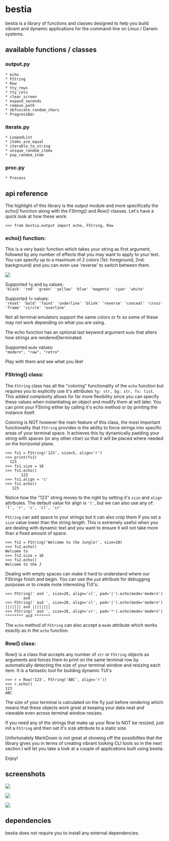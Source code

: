 # bestia
bestia is a library of functions and classes designed to help you build vibrant and dynamic applications for the command-line on Linux / Darwin systems.


## available functions / classes

### output.py

```
* echo
* FString
* Row
* tty_rows
* tty_cols
* clear_screen
* expand_seconds
* remove_path
* obfuscate_random_chars
* ProgressBar
```

### iterate.py

```
* LoopedList
* items_are_equal
* iterable_to_string
* unique_random_items
* pop_random_item
```

### proc.py

```
* Process
```



## api reference

The highlight of this library is the output module and more specifically the _echo()_ function along with the *FString()* and _Row()_ classes. Let's have a quick look at how these work:

`>>> from bestia.output import echo, FString, Row `


### echo() function:

This is a very basic function which takes your string as first argument, followed by any number of effects that you may want to apply to your text. You can specify up to a maximum of 2 colors (1st: foreground, 2nd: background) and you can even use 'reverse' to switch between them.

![](resources/e.png)


Supported `fg` and `bg` values:  
`'black' 'red' 'green' 'yellow' 'blue' 'magenta' 'cyan' 'white'`  


Supported `fx` values:  
`'reset' 'bold' 'faint' 'underline' 'blink' 'reverse' 'conceal' 'cross' 'frame' 'circle' 'overline'`  

Not all terminal emulators support the same colors or fx so some of these may not work depending on what you are using.

The echo function has an optional last keyword argument `mode` that alters how strings are rendered|terminated. 

Supported `mode` values:  
`"modern", "raw", "retro"`  

Play with them and see what you like!


### FString() class:

The `FString` class has all the "coloring" functionality of the `echo` function but requires you to explicitly use it's attributes `fg: str, bg: str, fx: list`. This added complexity allows for far more flexibility since you can specify these values when instantiating an object and modify them at will later. You can print your FString either by calling it's echo method or by printing the instance itself.

Coloring is NOT however the main feature of this class, the most important functionality that `FString` provides is the ability to force strings into specific areas of your terminal space. It achieves this by dynamically padding your string with spaces (or any other char) so that it will be placed where needed on the horizontal plane.

```
>>> fs1 = FString('123', size=5, align='r')
>>> print(fs1)
  123
>>> fs1.size = 10
>>> fs1.echo()
       123
>>> fs1.align = 'c'
>>> fs1.echo()
   123    
```

Notice how the "123" string moves to the right by setting it's `size` and `align` attributes. The default value for align is `'l'`, but we can also use any of: `'l', 'r', 'c', 'cl', 'cr'`


`FString` can add space to your strings but it can also crop them if you set a `size` value lower than the string length. This is extremely useful when you are dealing with dynamic text and you want to ensure it will not take more than a fixed amount of space.

```
>>> fs2 = FString('Welcome to the Jungle!', size=10)
>>> fs2.echo()
Welcome to
>>> fs2.size = 16
>>> fs2.echo()
Welcome to the J
```   


Dealing with empty spaces can make it hard to understand where our FStrings finish and begin. You can use the `pad` attribute for debugging purposes or to create mote interesting TUI's:

```
>>> FString(' asd ', size=20, align='cl', pad='|').echo(mode='modern')
        asd         
>>> FString(' asd ', size=20, align='cl', pad='|').echo(mode='modern')
||||||| asd ||||||||
>>> FString(' asd ', size=20, align='cr', pad='*').echo(mode='modern')
******** asd *******
```

The `echo` method of `FString` can also accept a `mode` attribute which works exactly as in the `echo` function. 


### Row() class:

Row() is a class that accepts any number of `str` or `FString` objects as arguments and forces them to print on the same terminal row by automatically detecting the size of your terminal window and resizing each item. It is a fantastic tool for building dynamic TUI's

```
>>> r = Row('123', FString('ABC', align='r'))
>>> r.echo()
123                                                                                   ABC
```

The size of your terminal is calculated on the fly just before rendering which means that these objects work great at keeping your data neat and viewable even across terminal window resizes.


If you need any of the strings that make up your Row to NOT be resized, just init a `FString` and then set it's size attribute to a static size.



Unfortunately MarkDown is not great at showing off the possibilites that the library gives you in terms of creating vibrant looking CLI tools so in the next section I will let you take a look at a couple of applications built using bestia.

Enjoy!


## screenshots


![](resources/k.png)

![](resources/r.png)

![](resources/th.png)


## dependencies
bestia does not require you to install any external dependencies.

